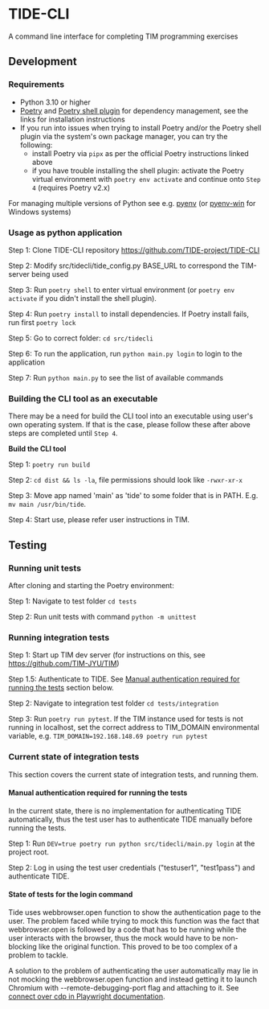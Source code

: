 # TIDE-CLI

A command line interface for completing TIM programming exercises

## Development

### Requirements

- Python 3.10 or higher
- [Poetry](https://python-poetry.org/docs/#installation) and [Poetry shell plugin](https://github.com/python-poetry/poetry-plugin-shell) for dependency management, see the links for installation instructions
- If you run into issues when trying to install Poetry and/or the Poetry shell plugin via the system's own package manager, you can try the following:
	- install Poetry via `pipx` as per the official Poetry instructions linked above
	- if you have trouble installing the shell plugin: activate the Poetry virtual environment with `poetry env activate` and continue onto `Step 4` (requires Poetry v2.x)


For managing multiple versions of Python see e.g. [pyenv](https://github.com/pyenv/pyenv) (or [pyenv-win](https://github.com/pyenv-win/pyenv-win) for Windows systems)

### Usage as python application

Step 1: Clone TIDE-CLI repository https://github.com/TIDE-project/TIDE-CLI

Step 2: Modify src/tidecli/tide_config.py BASE_URL to correspond the TIM-server being used

Step 3: Run `poetry shell` to enter virtual environment (or `poetry env activate` if you didn't install the shell plugin). 

Step 4: Run `poetry install` to install dependencies. If Poetry install fails, run first `poetry lock`

Step 5: Go to correct folder: `cd src/tidecli`

Step 6: To run the application, run `python main.py login` to login to the application

Step 7: Run `python main.py` to see the list of available commands

### Building the CLI tool as an executable

There may be a need for build the CLI tool into an executable using user's own operating system. If that is the case, please follow these after above steps are completed until `Step 4`.

**Build the CLI tool**

Step 1: `poetry run build`

Step 2: `cd dist && ls -la`, file permissions should look like `-rwxr-xr-x`

Step 3: Move app named 'main' as 'tide' to some folder that is in PATH. E.g. `mv main /usr/bin/tide`.

Step 4: Start use, please refer user instructions in TIM.

## Testing

### Running unit tests

After cloning and starting the Poetry environment:

Step 1: Navigate to test folder `cd tests`

Step 2: Run unit tests with command `python -m unittest`

### Running integration tests

Step 1: Start up TIM dev server (for instructions on this, see https://github.com/TIM-JYU/TIM)

Step 1.5: Authenticate to TIDE. See [Manual authentication required for running the tests](#manual-authentication-required-for-running-the-tests) section below.

Step 2: Navigate to integration test folder `cd tests/integration`

Step 3: Run `poetry run pytest`. If the TIM instance used for tests is not running in localhost, set the correct address to TIM_DOMAIN environmental variable, e.g. `TIM_DOMAIN=192.168.148.69 poetry run pytest`

### Current state of integration tests

This section covers the current state of integration tests, and running them.

#### Manual authentication required for running the tests

In the current state, there is no implementation for authenticating TIDE automatically, thus the test user has to authenticate TIDE manually before running the tests.

Step 1: Run `DEV=true poetry run python src/tidecli/main.py login` at the project root.

Step 2: Log in using the test user credentials ("testuser1", "test1pass") and authenticate TIDE.

#### State of tests for the login command

Tide uses webbrowser.open function to show the authentication page to the user.
The problem faced while trying to mock this function was the fact that
webbrowser.open is followed by a code that has to be running while the user
interacts with the browser, thus the mock would have to be non-blocking like
the original function. This proved to be too complex of a problem to tackle.

A solution to the problem of authenticating the user automatically may lie in not mocking the webbrowser.open function and instead getting it to launch Chromium with --remote-debugging-port flag and attaching to it. See [connect over cdp in Playwright documentation](https://playwright.dev/python/docs/api/class-browsertype#browser-type-connect-over-cdp).

